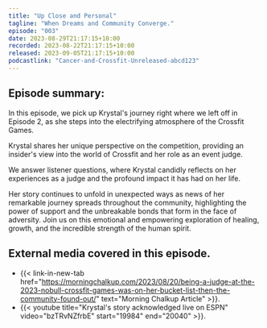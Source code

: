 ```yaml
---
title: "Up Close and Personal"
tagline: "When Dreams and Community Converge."
episode: "003"
date: 2023-08-29T21:17:15+10:00
recorded: 2023-08-22T21:17:15+10:00
released: 2023-09-05T21:17:15+10:00
podcastlink: "Cancer-and-Crossfit-Unreleased-abcd123"
---
```

## Episode summary:
In this episode, we pick up Krystal's journey right where we left off in Episode 2, as she steps into the electrifying atmosphere of the Crossfit Games. 

Krystal shares her unique perspective on the competition, providing an insider's view into the world of Crossfit and her role as an event judge.

We answer listener questions, where Krystal candidly reflects on her experiences as a judge and the profound impact it has had on her life. 

Her story continues to unfold in unexpected ways as news of her remarkable journey spreads throughout the community, highlighting the power of support and the unbreakable bonds that form in the face of adversity. Join us on this emotional and empowering exploration of healing, growth, and the incredible strength of the human spirit.


## External media covered in this episode.

* {{< link-in-new-tab href="https://morningchalkup.com/2023/08/20/being-a-judge-at-the-2023-nobull-crossfit-games-was-on-her-bucket-list-then-the-community-found-out/" text="Morning Chalkup Article" >}}.
* {{< youtube title="Krystal's story acknowledged live on ESPN" video="bzTRvNZfrbE" start="19984" end="20040" >}}.

